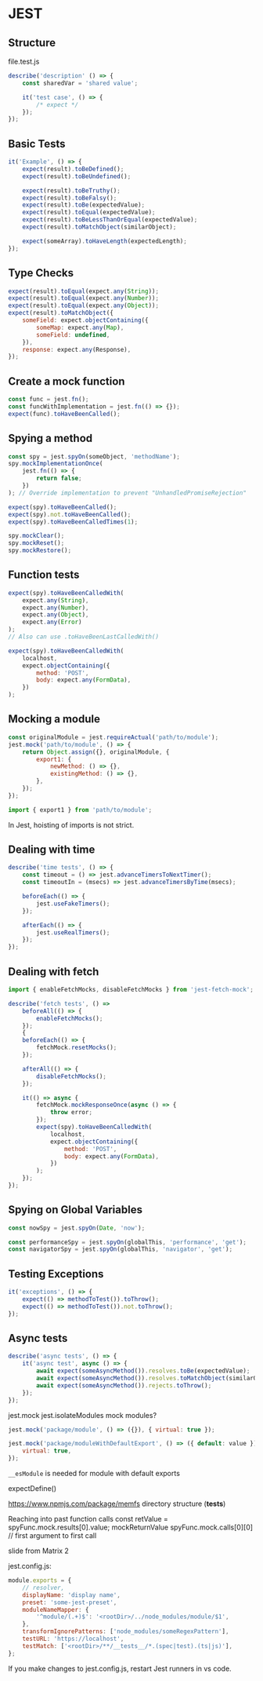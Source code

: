 # JEST

## Structure

file.test.js

```javascript
describe('description' () => {
    const sharedVar = 'shared value';

    it('test case', () => {
        /* expect */
    });
});
```

## Basic Tests

```javascript
it('Example', () => {
    expect(result).toBeDefined();
    expect(result).toBeUndefined();

    expect(result).toBeTruthy();
    expect(result).toBeFalsy();
    expect(result).toBe(expectedValue);
    expect(result).toEqual(expectedValue);
    expect(result).toBeLessThanOrEqual(expectedValue);
    expect(result).toMatchObject(similarObject);

    expect(someArray).toHaveLength(expectedLength);
});
```

## Type Checks

```javascript
expect(result).toEqual(expect.any(String));
expect(result).toEqual(expect.any(Number));
expect(result).toEqual(expect.any(Object));
expect(result).toMatchObject({
    someField: expect.objectContaining({
        someMap: expect.any(Map),
        someField: undefined,
    }),
    response: expect.any(Response),
});
```

## Create a mock function

```javascript
const func = jest.fn();
const funcWithImplementation = jest.fn(() => {});
expect(func).toHaveBeenCalled();
```

## Spying a method

```javascript
const spy = jest.spyOn(someObject, 'methodName');
spy.mockImplementationOnce(
    jest.fn(() => {
        return false;
    })
); // Override implementation to prevent "UnhandledPromiseRejection"

expect(spy).toHaveBeenCalled();
expect(spy).not.toHaveBeenCalled();
expect(spy).toHaveBeenCalledTimes(1);

spy.mockClear();
spy.mockReset();
spy.mockRestore();
```

## Function tests

```javascript
expect(spy).toHaveBeenCalledWith(
    expect.any(String),
    expect.any(Number),
    expect.any(Object),
    expect.any(Error)
);
// Also can use .toHaveBeenLastCalledWith()

expect(spy).toHaveBeenCalledWith(
    localhost,
    expect.objectContaining({
        method: 'POST',
        body: expect.any(FormData),
    })
);
```

## Mocking a module

```javascript
const originalModule = jest.requireActual('path/to/module');
jest.mock('path/to/module', () => {
    return Object.assign({}, originalModule, {
        export1: {
            newMethod: () => {},
            existingMethod: () => {},
        },
    });
});

import { export1 } from 'path/to/module';
```

In Jest, hoisting of imports is not strict.

## Dealing with time

```javascript
describe('time tests', () => {
    const timeout = () => jest.advanceTimersToNextTimer();
    const timeoutIn = (msecs) => jest.advanceTimersByTime(msecs);

    beforeEach(() => {
        jest.useFakeTimers();
    });

    afterEach(() => {
        jest.useRealTimers();
    });
});
```

## Dealing with fetch

```javascript
import { enableFetchMocks, disableFetchMocks } from 'jest-fetch-mock';

describe('fetch tests', () =>
    beforeAll(() => {
        enableFetchMocks();
    });
	{
	beforeEach(() => {
        fetchMock.resetMocks();
    });

    afterAll(() => {
        disableFetchMocks();
    });

	it(() => async {
		fetchMock.mockResponseOnce(async () => {
            throw error;
        });
		expect(spy).toHaveBeenCalledWith(
			localhost,
			expect.objectContaining({
				method: 'POST',
				body: expect.any(FormData),
			})
		);
	});
});
```

## Spying on Global Variables

```javascript
const nowSpy = jest.spyOn(Date, 'now');

const performanceSpy = jest.spyOn(globalThis, 'performance', 'get');
const navigatorSpy = jest.spyOn(globalThis, 'navigator', 'get');
```

## Testing Exceptions

```javascript
it('exceptions', () => {
    expect(() => methodToTest()).toThrow();
    expect(() => methodToTest()).not.toThrow();
});
```

## Async tests

```javascript
describe('async tests', () => {
    it('async test', async () => {
        await expect(someAsyncMethod()).resolves.toBe(expectedValue);
        await expect(someAsyncMethod()).resolves.toMatchObject(similarObject);
        await expect(someAsyncMethod()).rejects.toThrow();
    });
});
```

jest.mock
jest.isolateModules
mock modules?

```javascript
jest.mock('package/module', () => ({}), { virtual: true });

jest.mock('package/moduleWithDefaultExport', () => ({ default: value }), {
    virtual: true,
});
```

`__esModule` is needed for module with default exports

expectDefine()

https://www.npmjs.com/package/memfs
directory structure (**tests**)

Reaching into past function calls
const retValue = spyFunc.mock.results[0].value;
mockReturnValue
spyFunc.mock.calls[0][0] // first argument to first call

slide from Matrix 2

jest.config.js:

```javascript
module.exports = {
    // resolver,
    displayName: 'display name',
    preset: 'some-jest-preset',
    moduleNameMapper: {
        '^module/(.+)$': '<rootDir>/../node_modules/module/$1',
    },
    transformIgnorePatterns: ['node_modules/someRegexPattern'],
    testURL: 'https://localhost',
    testMatch: ['<rootDir>/**/__tests__/*.(spec|test).(ts|js)'],
};
```

If you make changes to jest.config.js, restart Jest runners in vs code.

